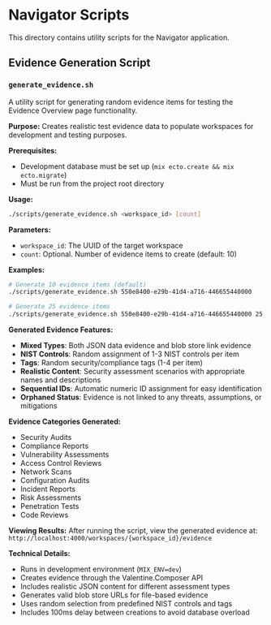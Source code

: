 # Navigator Scripts

This directory contains utility scripts for the Navigator application.

## Evidence Generation Script

### `generate_evidence.sh`

A utility script for generating random evidence items for testing the Evidence Overview page functionality.

**Purpose:** Creates realistic test evidence data to populate workspaces for development and testing purposes.

**Prerequisites:**
- Development database must be set up (`mix ecto.create && mix ecto.migrate`)
- Must be run from the project root directory

**Usage:**
```bash
./scripts/generate_evidence.sh <workspace_id> [count]
```

**Parameters:**
- `workspace_id`: The UUID of the target workspace
- `count`: Optional. Number of evidence items to create (default: 10)

**Examples:**
```bash
# Generate 10 evidence items (default)
./scripts/generate_evidence.sh 550e8400-e29b-41d4-a716-446655440000

# Generate 25 evidence items  
./scripts/generate_evidence.sh 550e8400-e29b-41d4-a716-446655440000 25
```

**Generated Evidence Features:**
- **Mixed Types**: Both JSON data evidence and blob store link evidence
- **NIST Controls**: Random assignment of 1-3 NIST controls per item
- **Tags**: Random security/compliance tags (1-4 per item)
- **Realistic Content**: Security assessment scenarios with appropriate names and descriptions
- **Sequential IDs**: Automatic numeric ID assignment for easy identification
- **Orphaned Status**: Evidence is not linked to any threats, assumptions, or mitigations

**Evidence Categories Generated:**
- Security Audits
- Compliance Reports  
- Vulnerability Assessments
- Access Control Reviews
- Network Scans
- Configuration Audits
- Incident Reports
- Risk Assessments
- Penetration Tests
- Code Reviews

**Viewing Results:**
After running the script, view the generated evidence at:
`http://localhost:4000/workspaces/{workspace_id}/evidence`

**Technical Details:**
- Runs in development environment (`MIX_ENV=dev`)
- Creates evidence through the Valentine.Composer API
- Includes realistic JSON content for different assessment types
- Generates valid blob store URLs for file-based evidence
- Uses random selection from predefined NIST controls and tags
- Includes 100ms delay between creations to avoid database overload